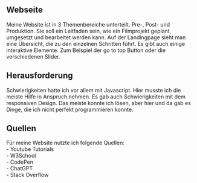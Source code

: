 <h2>Webseite</h2>
Meine Website ist in 3 Themenbereiche unterteilt. Pre-, Post- und Produktion. Sie soll ein Leitfaden sein, wie ein Filmprojekt geplant, umgesetzt und bearbeitet werden kann. Auf der Landingpage sieht man eine Übersicht, die zu den einzelnen Schritten führt.  Es gibt auch einige interaktive Elemente. Zum Beispiel der go to top Button oder die verschiedenen Slider. 

<h2>Herausforderung</h2>
Schwierigkeiten hatte ich vor allem mit Javascript. Hier musste ich die meiste Hilfe in Anspruch nehmen. Es gab auch Schwierigkeiten mit dem responsiven Design. Das meiste konnte ich lösen, aber hier und da gab es Dinge, die ich nicht perfekt programmieren konnte. 

<h2>Quellen</h2>
Für meine Website nutzte ich folgende Quellen: <br>
- Youtube Tutorials<br>
- W3School<br>
- CodePen<br>
- ChatGPT<br>
- Stack Overflow<br>

